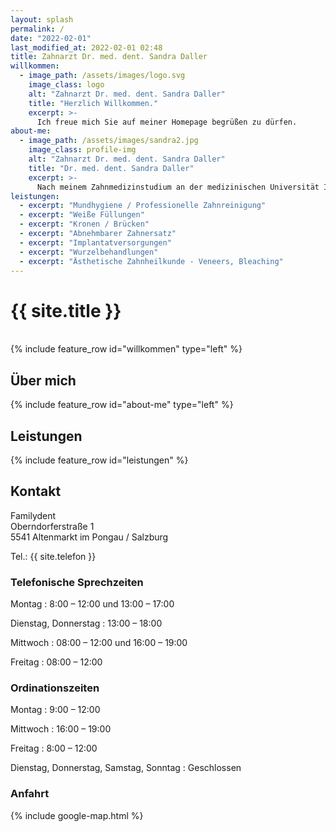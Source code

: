 ```yaml
---
layout: splash
permalink: /
date: "2022-02-01"
last_modified_at: 2022-02-01 02:48
title: Zahnarzt Dr. med. dent. Sandra Daller
willkommen:
  - image_path: /assets/images/logo.svg
    image_class: logo
    alt: "Zahnarzt Dr. med. dent. Sandra Daller"
    title: "Herzlich Willkommen."
    excerpt: >-
      Ich freue mich Sie auf meiner Homepage begrüßen zu dürfen.
about-me:
  - image_path: /assets/images/sandra2.jpg
    image_class: profile-img
    alt: "Zahnarzt Dr. med. dent. Sandra Daller"
    title: "Dr. med. dent. Sandra Daller"
    excerpt: >-
      Nach meinem Zahnmedizinstudium an der medizinischen Universität Innsbruck habe ich von 2010 bis 2021 als selbstständige Zahnärztin in Telfs / Tirol gearbeitet. Seit 2021 bin ich in meiner ursprünglichen Heimat Altenmarkt als Wahlzahnärztin in der Ordination von Dr. Claudia Tranninger tätig.
leistungen:
  - excerpt: "Mundhygiene / Professionelle Zahnreinigung"
  - excerpt: "Weiße Füllungen"
  - excerpt: "Kronen / Brücken"
  - excerpt: "Abnehmbarer Zahnersatz"
  - excerpt: "Implantatversorgungen"
  - excerpt: "Wurzelbehandlungen"
  - excerpt: "Ästhetische Zahnheilkunde - Veneers, Bleaching"
---
```

<h1 class="hide">{{ site.title }}</h1>
<br/>
{% include feature_row id="willkommen" type="left" %}

## Über mich
{% include feature_row id="about-me" type="left" %}

## Leistungen
{% include feature_row id="leistungen" %}

## Kontakt
Familydent<br />
Oberndorferstra&szlig;e 1<br />
5541 Altenmarkt im Pongau / Salzburg

Tel.: {{ site.telefon }}

### Telefonische Sprechzeiten
Montag
:   8:00 – 12:00 und 13:00 – 17:00

Dienstag, Donnerstag
:   13:00 – 18:00

Mittwoch
:   08:00 – 12:00 und 16:00 – 19:00

Freitag
:   08:00 – 12:00


### Ordinationszeiten

Montag
:   9:00 – 12:00

Mittwoch
:   16:00 – 19:00

Freitag
:   8:00 – 12:00

Dienstag, Donnerstag, Samstag, Sonntag
:   Geschlossen


### Anfahrt

{% include google-map.html %}
